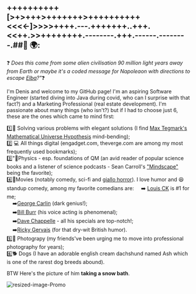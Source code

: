 ## ++++++++++[>+>+++>+++++++>++++++++++<<<<-]>>>>++++.---.+++++++..+++.<<++.>>++++++++.--------.+++.------.--------.##👋 🌍: 

❓ <em>Does this come from some alien civilisation 90 million light years away from Earth or maybe it's a coded message for Napoleaon with directions to escape [Elba](https://www.history.com/news/elba-exile-napoleon-escape)?"</em>❓

I'm Denis and welcome to my GitHub page! </bd>
I'm an aspiring Software Engineer (started diving into Java during covid, who can I surprise with that fact?) and a Marketing Professional (real estate development). I'm passionate about many things (who isn't?) but if I had to choose just 6, these are the ones which came to mind first:


1️⃣🔭 Solving various problems with elegant solutions (I find [Max Tegmark's Mathematical Universe Hypothesis](https://en.wikipedia.org/wiki/Mathematical_universe_hypothesis) mind-bending); <br>
2️⃣ 💻 All things digital (engadget.com, theverge.com are among my most frequently used bookmarks);<br>
3️⃣"🚀Physics - esp. foundations of QM  (an avid reader of popular science books and a listener of science podcasts - Sean Carroll's ["Mindscape"](https://www.preposterousuniverse.com/podcast/) being the favorite);<br>
4️⃣🎥Movies (notably comedy, sci-fi and [giallo horror](https://en.wikipedia.org/wiki/Giallo)). I love humor and 😆 standup comedy, among my favorite comedians are: 
&nbsp;&nbsp;&nbsp;&nbsp;➡️ [Louis CK](https://www.youtube.com/watch?v=wali_4tdQ-g) is #1 for me; <br>
&nbsp;&nbsp;&nbsp;&nbsp;➡️[George Carlin](https://www.youtube.com/watch?v=Hy-sVByUHqE) (dark genius!);<br>
&nbsp;&nbsp;&nbsp;&nbsp;➡️[Bill Burr](https://www.youtube.com/watch?v=h3g64swMf1M&t=354s) (his voice acting is phenomenal);<br>
&nbsp;&nbsp;&nbsp;&nbsp;➡️[Dave Chappelle](https://www.youtube.com/watch?v=z2Rw3HspWY0) - all his specials are top-notch!;<br>
&nbsp;&nbsp;&nbsp;&nbsp;➡️[Ricky Gervais](https://www.youtube.com/watch?v=iaAVp54twDA&t=280s) (for that dry-wit British humor).</pre><br>
5️⃣📸 Photograpy (my friends've been urging me to move into professional photography for years);<br>
6️⃣🐕 Dogs (I have an adorable english cream dachshund named Ash which is one of the rarest dog breeds abound).<br>

BTW Here's the picture of him <strong>taking a snow bath</strong>.


![resized-image-Promo](https://user-images.githubusercontent.com/92051076/147075507-372b7083-eb80-4408-9057-eed807cb0457.jpeg)







